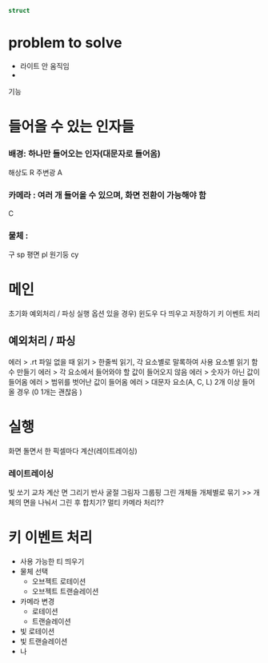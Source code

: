 
```c
struct 

```
# problem to solve
- 라이트 안 움직임
- 




기능

# 들어올 수 있는 인자들
### 배경: 하나만 들어오는 인자(대문자로 들어옴)
해상도 R
주변광 A

### 카메라 : 여러 개 들어올 수 있으며, 화면 전환이 가능해야 함
C

### 물체 :
구  sp
평면 pl
원기둥 cy

# 메인 
초기화
예외처리 / 파싱
실행
옵션 있을 경우) 윈도우 다 띄우고 저장하기
키 이벤트 처리

## 예외처리 / 파싱
에러 > .rt 파일 없을 때
읽기 > 한줄씩 읽기, 각 요소별로 말록하여 사용
	요소별 읽기 함수 만들기
	에러 > 각 요소에서 들어와야 할 값이 들어오지 않음
	에러 > 숫자가 아닌 값이 들어옴
	에러 > 범위를 벗어난 값이 들어옴
에러 > 대문자 요소(A, C, L) 2개 이상 들어올 경우 (0 1개는 괜찮음 )

# 실행
화면 돌면서 한 픽셀마다 계산(레이트레이싱)

### 레이트레이싱
빛 쏘기
교차 계산
면 그리기
반사
굴절
그림자
그룹핑
그린 개체들 개체별로 묶기 >> 개체의 면을 나눠서 그린 후 합치기?
멀티 카메라 처리??

# 키 이벤트 처리
- 사용 가능한 티 띄우기
- 물체 선택
	- 오브젝트 로테이션
	- 오브젝트 트랜슬레이션
- 카메라 변경
	- 로테이션
	- 트랜슬레이션
- 빛 로테이션
- 빛 트랜슬레이션
- 나




